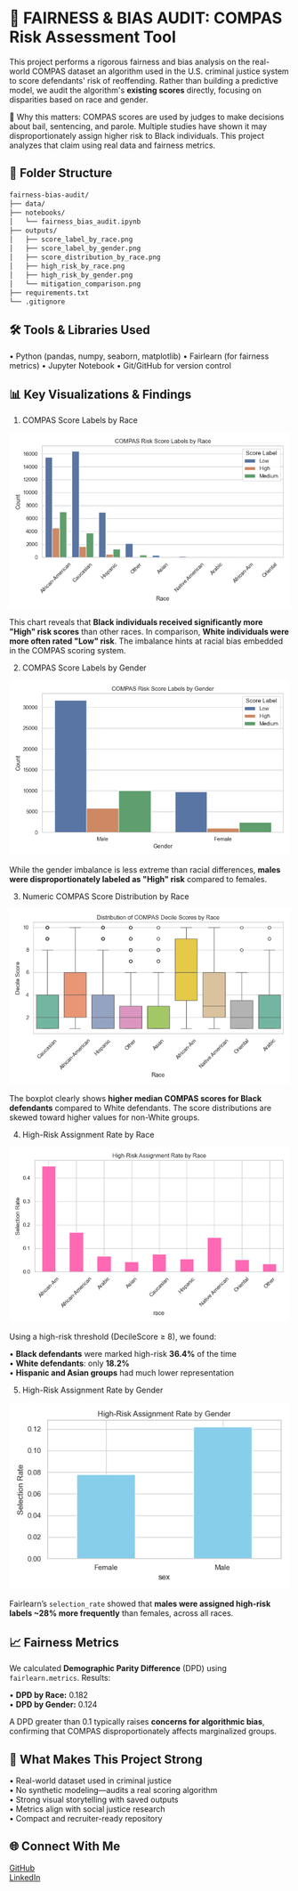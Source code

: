 🧠 FAIRNESS & BIAS AUDIT: COMPAS Risk Assessment Tool
=====================================================

This project performs a rigorous fairness and bias analysis on the real-world COMPAS dataset an algorithm used in the U.S. criminal justice system to score defendants' risk of reoffending. Rather than building a predictive model, we audit the algorithm's **existing scores** directly, focusing on disparities based on race and gender.

📌 Why this matters:
COMPAS scores are used by judges to make decisions about bail, sentencing, and parole. Multiple studies have shown it may disproportionately assign higher risk to Black individuals. This project analyzes that claim using real data and fairness metrics.

📁 Folder Structure
-------------------
```
fairness-bias-audit/
├── data/                        
├── notebooks/
│   └── fairness_bias_audit.ipynb
├── outputs/
│   ├── score_label_by_race.png
│   ├── score_label_by_gender.png
│   ├── score_distribution_by_race.png
│   ├── high_risk_by_race.png
│   ├── high_risk_by_gender.png
│   └── mitigation_comparison.png
├── requirements.txt
└── .gitignore
```
🛠️ Tools & Libraries Used
---------------------------

• Python (pandas, numpy, seaborn, matplotlib)
• Fairlearn (for fairness metrics)
• Jupyter Notebook
• Git/GitHub for version control

📊 Key Visualizations & Findings
-------------------------------

1. COMPAS Score Labels by Race

![Score Label by Race](outputs/score_label_by_race.png)

This chart reveals that **Black individuals received significantly more "High" risk scores** than other races. In comparison, **White individuals were more often rated "Low" risk**. The imbalance hints at racial bias embedded in the COMPAS scoring system.

2. COMPAS Score Labels by Gender

![Score Label by Gender](outputs/score_label_by_gender.png)

While the gender imbalance is less extreme than racial differences, **males were disproportionately labeled as "High" risk** compared to females.

3. Numeric COMPAS Score Distribution by Race

![Score Distribution](outputs/score_distribution_by_race.png)

The boxplot clearly shows **higher median COMPAS scores for Black defendants** compared to White defendants. The score distributions are skewed toward higher values for non-White groups.

4. High-Risk Assignment Rate by Race

![High Risk by Race](outputs/high_risk_by_race.png)

Using a high-risk threshold (DecileScore ≥ 8), we found:

• **Black defendants** were marked high-risk **36.4%** of the time  
• **White defendants**: only **18.2%**  
• **Hispanic and Asian groups** had much lower representation

5. High-Risk Assignment Rate by Gender

![High Risk by Gender](outputs/high_risk_by_gender.png)

Fairlearn’s `selection_rate` showed that **males were assigned high-risk labels ~28% more frequently** than females, across all races.

📈 Fairness Metrics
---------------------

We calculated **Demographic Parity Difference** (DPD) using `fairlearn.metrics`. Results:

• **DPD by Race:** 0.182  
• **DPD by Gender:** 0.124  

A DPD greater than 0.1 typically raises **concerns for algorithmic bias**, confirming that COMPAS disproportionately affects marginalized groups.

📌 What Makes This Project Strong
---------------------------------

• Real-world dataset used in criminal justice  
• No synthetic modeling—audits a real scoring algorithm  
• Strong visual storytelling with saved outputs  
• Metrics align with social justice research  
• Compact and recruiter-ready repository

🌐 Connect With Me
----------------------

[GitHub](https://github.com/lexusimni)  
[LinkedIn](https://www.linkedin.com/in/alexus-glass-248061237/)
